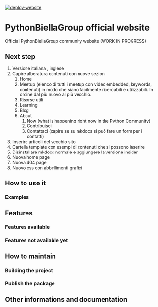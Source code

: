[![deploy-website](https://github.com/PythonBiellaGroup/website/actions/workflows/deploy_website.yml/badge.svg)](https://github.com/PythonBiellaGroup/website/actions/workflows/deploy_website.yml)

# PythonBiellaGroup official website

Official PythonBiellaGroup community website (WORK IN PROGRESS)

## Next step
1. Versione italiana , inglese
2. Capire alberatura contenuti con nuove sezioni
   1. Home
   2. Meetup (elenco di tutti i meetup con video embedded, keywords, contenuti) in modo che siano
   facilmente ricercabili e utilizzabili. In ordine dal più nuovo al più vecchio.
   3. Risorse utili
   4. Learning
   5. Blog
   6. About 
      1. Now (what is happening right now in the Python Community)
      2. Contribuisci
      3. Contattaci (capire se su mkdocs si può fare un form per i contatti)
3. Inserire articoli del vecchio sito
4. Cartella template con esempi di contenuti che si possono inserire
5. Disinstallare mkdocs normale e aggiungere la versione insider
6. Nuova home page
7. Nuova 404 page
8. Nuovo css con abbellimenti grafici


## How to use it


### Examples


## Features


### Features available

### Features not available yet

## How to maintain

### Building the project

### Publish the package

## Other informations and documentation
